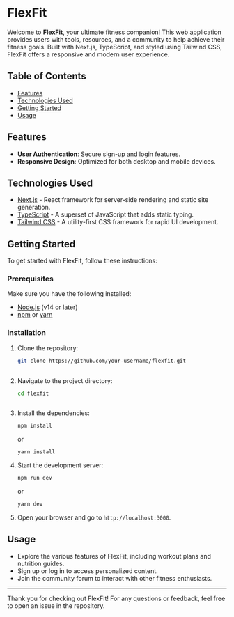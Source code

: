 # FlexFit

Welcome to **FlexFit**, your ultimate fitness companion! This web application provides users with tools, resources, and a community to help achieve their fitness goals. Built with Next.js, TypeScript, and styled using Tailwind CSS, FlexFit offers a responsive and modern user experience.

## Table of Contents

- [Features](#features)
- [Technologies Used](#technologies-used)
- [Getting Started](#getting-started)
- [Usage](#usage)

## Features

- **User Authentication**: Secure sign-up and login features.
- **Responsive Design**: Optimized for both desktop and mobile devices.

## Technologies Used

- [Next.js](https://nextjs.org/) - React framework for server-side rendering and static site generation.
- [TypeScript](https://www.typescriptlang.org/) - A superset of JavaScript that adds static typing.
- [Tailwind CSS](https://tailwindcss.com/) - A utility-first CSS framework for rapid UI development.

## Getting Started

To get started with FlexFit, follow these instructions:

### Prerequisites

Make sure you have the following installed:

- [Node.js](https://nodejs.org/) (v14 or later)
- [npm](https://www.npmjs.com/) or [yarn](https://yarnpkg.com/)

### Installation
    
1. Clone the repository:
   ```sh
   git clone https://github.com/your-username/flexfit.git
  
3. Navigate to the project directory:
   ```sh
   cd flexfit
  
5. Install the dependencies:
   ```sh
   npm install
   ```
   or
   ```sh
   yarn install
   ```
7. Start the development server:
   ```sh
   npm run dev
   ```
   or
   ```sh
   yarn dev
   ```

9. Open your browser and go to `http://localhost:3000`.

## Usage

- Explore the various features of FlexFit, including workout plans and nutrition guides.
- Sign up or log in to access personalized content.
- Join the community forum to interact with other fitness enthusiasts.

---

Thank you for checking out FlexFit! For any questions or feedback, feel free to open an issue in the repository.
